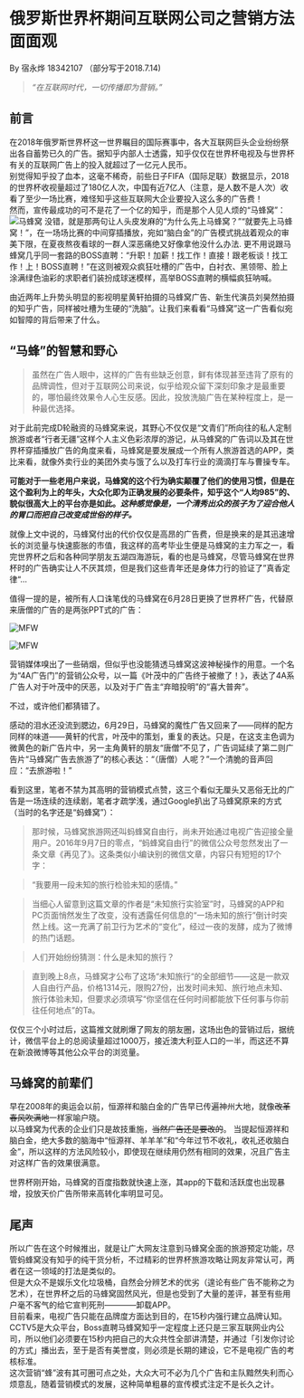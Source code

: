 # 俄罗斯世界杯期间互联网公司之营销方法面面观
By 宿永烨 18342107 （部分写于2018.7.14)
>*“在互联网时代，一切传播即为营销。”*
## 前言
在2018年俄罗斯世界杯这一世界瞩目的国际赛事中，各大互联网巨头企业纷纷祭出各自蓄势已久的广告。据知乎内部人士透露，知乎仅仅在世界杯电视及与世界杯有关的互联网广告上的投入就超过了一亿元人民币。  
别觉得知乎投了血本，这毫不稀奇，前些日子FIFA（国际足联）数据显示，2018的世界杯收视量超过了180亿人次，中国有近7亿人（注意，是人数不是人次）收看了至少一场比赛，难怪知乎这些互联网大企业要投入这么多的广告费！  
然而，宣传最成功的可不是花了一个亿的知乎，而是那个人见人烦的“马蜂窝”：  
![马蜂窝](images/mafengwo.jpg)
没错，就是那两句让人头皮发麻的“为什么先上马蜂窝？”“就要先上马蜂窝！”，在一场场比赛的中间穿插播放，宛如“脑白金”的广告模式挑战着观众的审美下限，在夏夜熬夜看球的一群人深恶痛绝又好像拿他没什么办法.
更不用说跟马蜂窝几乎同一套路的BOSS直聘：“升职！加薪！找工作！直接！跟老板谈！找工作！上！BOSS直聘！”在这则被观众疯狂吐槽的广告中，白衬衣、黑领带、脸上涂满绿色油彩的求职者们装扮成球迷模样，高举BOSS直聘的横幅疯狂呐喊。 

由近两年上升势头明显的影视明星黄轩拍摄的马蜂窝广告、新生代演员刘昊然拍摄的知乎广告，同样被吐槽为生硬的“洗脑”。让我们来看看“马蜂窝”这一广告看似宛如智障的背后带来了什么。  
## “马蜂”的智慧和野心
>虽然在广告人眼中，这样的广告有些缺乏创意，鲜有体现甚至违背了原有的品牌调性，但对于互联网公司来说，似乎给观众留下深刻印象才是最重要的，哪怕最终效果令人心生反感。因此，投放洗脑广告在某种程度上，是一种最优选择。

对于此前完成D轮融资的马蜂窝来说，其野心不仅仅是“文青们”所向往的私人定制旅游或者“行者无疆”这样个人主义色彩浓厚的游记，从马蜂窝的广告词以及其在世界杯穿插播放广告的角度来看，马蜂窝是要发展成一个所有人旅游首选的APP，类比来看，就像外卖行业的美团外卖与饿了么以及打车行业的滴滴打车与曹操专车。

**可能对于一些老用户来说，马蜂窝的这个行为确实颠覆了他们的使用习惯，但是在这个盈利为上的年头，大众化即为正确发展的必要条件，知乎这个“人均985”的、貌似很高大上的平台亦是如此。***这种感觉像是，一个清秀出众的孩子为了迎合他人的胃口而把自己改变成世俗的样子。*****

就像上文中说的，马蜂窝付出的代价仅仅是高昂的广告费，但是换来的是其迅速增长的浏览量与快速膨胀的市值，我这样的高考毕业生便是马蜂窝的主力军之一，看完世界杯之后和各种同学朋友五湖四海游玩，看的也是马蜂窝，尽管马蜂窝在世界杯时的广告确实让人不厌其烦，但是我们这些青年还是身体力行的验证了”真香定律“...   

值得一提的是，被所有人口诛笔伐的马蜂窝在6月28日更换了世界杯广告，代替原来唐僧的广告的是两张PPT式的广告：

![MFW](images/mfw1.jpg)

![MFW](images/mfw2.jpg)

营销媒体嗅出了一些硝烟，但似乎也没能猜透马蜂窝这波神秘操作的用意。一个名为“4A广告门”的营销公众号，以一篇《叶茂中的广告终于被撤了！》，表达了4A系广告人对于叶茂中的厌恶，以及对于广告主“弃暗投明”的“喜大普奔”。

不过，或许他们都猜错了。

感动的泪水还没流到腮边，6月29日，马蜂窝的魔性广告又回来了——同样的配方同样的味道——黄轩的代言，叶茂中的策划，重复的表达。只是，在这支主色调为微黄色的新广告片中，另一主角黄轩的朋友“唐僧”不见了，广告词延续了第二则广告片“马蜂窝广告去旅游了”的核心表达：“（唐僧）人呢？”一个清脆的音声回应：“去旅游啦！”

看到这里，笔者不禁为其高明的营销模式点赞，这三个看似无厘头又恶俗无比的广告是一场连续的连续剧，笔者才疏学浅，通过Google扒出了马蜂窝原来的方式（当时的名字还是“蚂蜂窝”）：

>那时候，马蜂窝旅游网还叫蚂蜂窝自由行，尚未开始通过电视广告迎接全量用户。2016年9月7日的零点，“蚂蜂窝自由行”的微信公众号忽然发出了一条文章《再见了》。这条类似小编诀别的微信文章，内容只有短短的17个字：

>“我要用一段未知的旅行检验未知的感情。”

>当细心人留意到这篇文章的作者是“未知旅行实验室”时，马蜂窝的APP和PC页面悄然发生了改变，没有透露任何信息的“一场未知的旅行”倒计时突然上线。这一充满了前卫行为艺术的“变化”，经过一夜的发酵，成为了微博的热门话题。

>人们开始纷纷猜测：什么是未知的旅行？

>直到晚上8点，马蜂窝才公布了这场“未知旅行“的全部细节——这是一款双人自由行产品，价格1314元，限购27份，出发时间未知、旅行地点未知、旅行体验未知，但要求必须填写“你坚信在任何时间都能放下任何事与你前往任何地点”的Ta。

仅仅三个小时过后，这篇推文就刷爆了网友的朋友圈，这场出色的营销过后，据统计，微信平台上的总阅读量超过1000万，接近澳大利亚人口的一半，而这还不算在新浪微博等其他公众平台的浏览量。

## 马蜂窝的前辈们
早在2008年的奥运会以前，恒源祥和脑白金的广告早已传遍神州大地，就像~~改革春风吹满地~~一样家喻户晓。  
以马蜂窝为代表的企业们只是故技重施，~~当然广告还是要改的~~。 
当提起恒源祥和脑白金，绝大多数的脑海中“恒源祥、羊羊羊”和“今年过节不收礼，收礼还收脑白金”，所以这样的方法风险较小，即使现在继续用仍然有相同的效果，况且广告主对这样广告的效果很满意。

世界杯刚开始，马蜂窝的百度指数就快速上涨，其app的下载和活跃度也出现暴增，投放天价广告所带来高转化率明显可见。

## 尾声
所以广告在这个时候推出，就是让广大网友注意到马蜂窝全面的旅游预定功能，尽管蚂蜂窝没有知乎的纯干货分析，不过精彩的世界杯旅游攻略让网友非常认可，两者在这一领域的打法是类似的。  
但是大众不是娱乐文化垃圾桶，自然会分辨艺术的优劣（遑论有些广告不能称之为艺术），在世界杯之后的马蜂窝固然风光，但是也受到了大量的差评，甚至有些用户毫不客气的给它宣判死刑————卸载APP。  
目前看来，电视广告只能在品牌度方面达到目的，在15秒内强行建立品牌认知。CCTV5是大众平台，Boss直聘马蜂窝知乎一定程度上还只是三家互联网业内公司，所以他们必须要在15秒内把自己的大众共性全部讲清楚，并通过「引发你讨论的方式」播出去，至于是否有美誉度，则必须是长期的建设，它不是电视广告的考核标准。  
这次营销“蜂”波有其可圈可点之处，大众大可不必为几个广告和主队黯然失利而心烦意乱，随着营销模式的发展，这种简单粗暴的宣传模式注定不是长久之计。